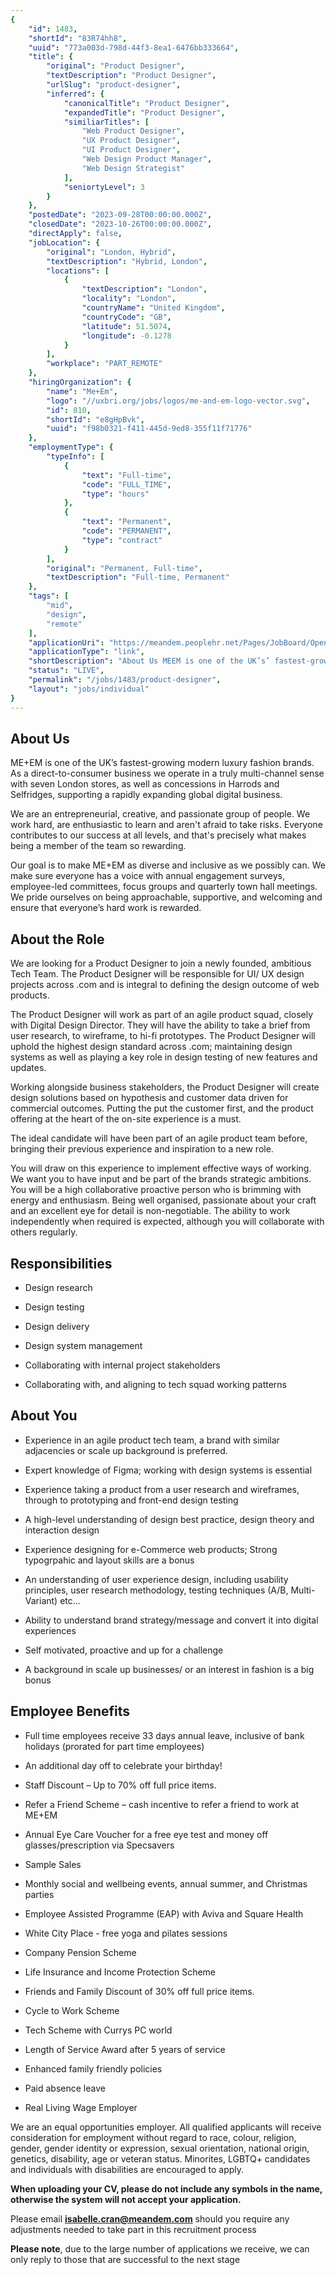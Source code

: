 ```yaml
---
{
	"id": 1483,
	"shortId": "83R74hh8",
	"uuid": "773a003d-798d-44f3-8ea1-6476bb333664",
	"title": {
		"original": "Product Designer",
		"textDescription": "Product Designer",
		"urlSlug": "product-designer",
		"inferred": {
			"canonicalTitle": "Product Designer",
			"expandedTitle": "Product Designer",
			"similiarTitles": [
				"Web Product Designer",
				"UX Product Designer",
				"UI Product Designer",
				"Web Design Product Manager",
				"Web Design Strategist"
			],
			"seniortyLevel": 3
		}
	},
	"postedDate": "2023-09-28T00:00:00.000Z",
	"closedDate": "2023-10-26T00:00:00.000Z",
	"directApply": false,
	"jobLocation": {
		"original": "London, Hybrid",
		"textDescription": "Hybrid, London",
		"locations": [
			{
				"textDescription": "London",
				"locality": "London",
				"countryName": "United Kingdom",
				"countryCode": "GB",
				"latitude": 51.5074,
				"longitude": -0.1278
			}
		],
		"workplace": "PART_REMOTE"
	},
	"hiringOrganization": {
		"name": "Me+Em",
		"logo": "//uxbri.org/jobs/logos/me-and-em-logo-vector.svg",
		"id": 810,
		"shortId": "e8gHpBvk",
		"uuid": "f98b0321-f411-445d-9ed8-355f11f71776"
	},
	"employmentType": {
		"typeInfo": [
			{
				"text": "Full-time",
				"code": "FULL_TIME",
				"type": "hours"
			},
			{
				"text": "Permanent",
				"code": "PERMANENT",
				"type": "contract"
			}
		],
		"original": "Permanent, Full-time",
		"textDescription": "Full-time, Permanent"
	},
	"tags": [
		"mid",
		"design",
		"remote"
	],
	"applicationUri": "https://meandem.peoplehr.net/Pages/JobBoard/Opening.aspx?v=dda7ddd1-911c-4188-ae25-8a914f752c12",
	"applicationType": "link",
	"shortDescription": "About Us MEEM is one of the UK’s’ fastest-growing- modern luxury fashion brands. As a direct-to-consumer-- business we operate in a truly multi-channel- sense with seven London stores, as well as",
	"status": "LIVE",
	"permalink": "/jobs/1483/product-designer",
	"layout": "jobs/individual"
}
---
```

<h2>About Us</h2><p>ME+EM is one of the UK’s fastest-growing modern luxury fashion brands. As a direct-to-consumer&nbsp;business we operate in a truly multi-channel sense with seven London stores, as well as&nbsp;concessions in Harrods and Selfridges, supporting a rapidly expanding global digital&nbsp;business.&nbsp;</p><p>​We are an entrepreneurial, creative, and passionate group of people. We work hard, are&nbsp;enthusiastic to learn and aren't afraid to take risks. Everyone contributes to our success at&nbsp;all levels, and that's precisely what makes being a member of the team so rewarding.&nbsp;</p><p>Our goal is to make ME+EM as diverse and inclusive as we possibly can. We make&nbsp;sure everyone has a voice with annual engagement surveys, employee-led committees,&nbsp;focus groups and quarterly town hall meetings. We pride ourselves on being approachable,&nbsp;supportive, and welcoming and ensure that everyone’s hard work is rewarded.</p><h2>About the Role</h2><p>We are looking for a Product Designer to join a newly founded, ambitious Tech Team. The Product Designer will be responsible for UI/ UX design projects across .com and is integral to defining the design outcome of web products.</p><p>The Product Designer will work as part of an agile product squad, closely with Digital Design Director. They will have the ability to take a brief from user research, to wireframe, to hi-fi prototypes. The Product Designer will uphold the highest design standard across .com; maintaining design systems as well as playing a key role in design testing of new features and updates.</p><p>Working alongside business stakeholders, the Product Designer will create design solutions based on hypothesis and customer data driven for commercial outcomes. Putting the put the customer first, and the product offering at the heart of the on-site experience is a must.​</p><p>The ideal candidate will have been part of an agile product team before, bringing their previous experience and inspiration to a new role.</p><p>You will draw on this experience to implement effective ways of working. We want you to have input and be part of the brands strategic ambitions. You will be a high collaborative proactive person who is brimming with energy and enthusiasm. Being well organised, passionate about your craft and an excellent eye for detail is non-negotiable. The ability to work independently when required is expected, although you will collaborate with others regularly.</p><h2>Responsibilities</h2><ul><li><p>Design research</p></li><li><p>Design testing</p></li><li><p>Design delivery</p></li><li><p>Design system management</p></li><li><p>Collaborating with internal project stakeholders</p></li><li><p>Collaborating with, and aligning to tech squad working patterns</p></li></ul><h2>About You</h2><ul><li><p>Experience in an agile product tech team, a brand with similar adjacencies or scale up background is preferred.</p></li><li><p>Expert knowledge of Figma; working with design systems is essential</p></li><li><p>Experience taking a product from a user research and wireframes, through to prototyping and front-end design testing</p></li><li><p>A high-level understanding of design best practice, design theory and interaction design</p></li><li><p>Experience designing for e-Commerce web products; Strong typogrpahic and layout skills are a bonus</p></li><li><p>An understanding of user experience design, including usability principles, user research methodology, testing techniques (A/B, Multi-Variant) etc...</p></li><li><p>Ability to understand brand strategy/message and convert it into digital experiences</p></li><li><p>Self motivated, proactive and up for a challenge&nbsp;</p></li><li><p>A background in scale up businesses/ or an interest in fashion is a big bonus</p></li></ul><h2>Employee Benefits</h2><ul><li><p>Full time employees receive 33 days annual leave, inclusive of bank holidays (prorated for part time employees)</p></li><li><p>​An additional day off to celebrate your birthday!</p></li><li><p>Staff Discount – Up to 70% off full price items.</p></li><li><p>Refer a Friend Scheme – cash incentive to refer a friend to work at ME+EM</p></li><li><p>Annual Eye Care Voucher for a free eye test and money off glasses/prescription via Specsavers</p></li><li><p>Sample Sales</p></li><li><p>Monthly social and wellbeing events, annual summer, and Christmas parties</p></li><li><p>Employee Assisted Programme (EAP) with Aviva and Square Health</p></li><li><p>White City Place - free yoga and pilates sessions</p></li><li><p>Company Pension Scheme</p></li><li><p>Life Insurance and Income Protection Scheme</p></li><li><p>Friends and Family Discount of 30% off full price items.</p></li><li><p>Cycle to Work Scheme</p></li><li><p>Tech Scheme with Currys PC world</p></li><li><p>Length of Service Award after 5 years of service</p></li><li><p>Enhanced family friendly policies</p></li><li><p>Paid absence leave</p></li><li><p>Real Living Wage Employer</p></li></ul><p>We are an equal opportunities employer.&nbsp;All qualified applicants will receive consideration for employment without regard to race, colour, religion, gender, gender identity or expression, sexual orientation, national origin, genetics, disability, age or veteran status.&nbsp;Minorites, LGBTQ+ candidates and individuals with disabilities are encouraged to apply.</p><p><strong>When uploading your CV, please do not include any symbols in the name, otherwise the system will not accept your application.</strong></p><p>Please email&nbsp;<a target="_blank" rel="noopener noreferrer nofollow" href="mailto:isabelle.cran@meandem.com"><strong>isabelle.cran@meandem.com</strong></a>&nbsp;should you require any adjustments needed to take part in this recruitment process</p><p><strong>Please note</strong>, due to the large number of applications we receive, we can only reply to those that are successful to the next stage</p>
